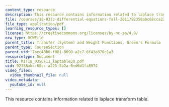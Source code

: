 ```yaml
---
content_type: resource
description: This resource contains information related to laplace transform table.
file: /courses/18-03sc-differential-equations-fall-2011/92358abc68cca2255b2a6ed6d1fa8974_MIT18_03SCF11_laptable30.pdf
file_type: application/pdf
learning_resource_types: []
license: https://creativecommons.org/licenses/by-nc-sa/4.0/
ocw_type: OCWFile
parent_title: Transfer (System) and Weight Functions, Green's Formula
parent_type: CourseSection
parent_uid: 7aec48b0-f081-8690-a2c7-6f43a870c1a3
resourcetype: Document
title: MIT18_03SCF11_laptable30.pdf
uid: 92358abc-68cc-a225-5b2a-6ed6d1fa8974
video_files:
  video_thumbnail_file: null
video_metadata:
  youtube_id: null
---
```

This resource contains information related to laplace transform table.